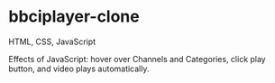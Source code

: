 # bbciplayer-clone
HTML, CSS, JavaScript

Effects of JavaScript: hover over Channels and Categories, click play button, and video plays automatically.